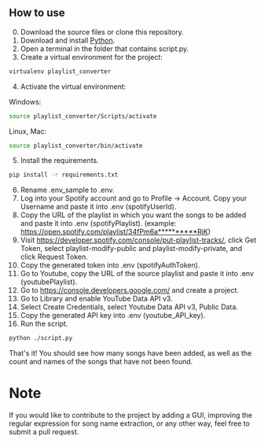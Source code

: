 ## How to use

0. Download the source files or clone this repository.
1. Download and install [Python](https://www.python.org/downloads/).
2. Open a terminal in the folder that contains script.py.
3. Create a virtual environment for the project:

```bash
virtualenv playlist_converter
```

4. Activate the virtual environment:

Windows:

```bash
source playlist_converter/Scripts/activate
```
Linux, Mac:

```bash
source playlist_converter/bin/activate
```

5. Install the requirements.

```bash
pip install -r requirements.txt
```

6. Rename .env_sample to .env.
7. Log into your Spotify account and go to Profile -> Account. Copy your Username and paste it into .env (spotifyUserId).
8. Copy the URL of the playlist in which you want the songs to be added and paste it into .env (spotifyPlaylist). (example: https://open.spotify.com/playlist/34fPm6a**********RjK)
9. Visit https://developer.spotify.com/console/put-playlist-tracks/, click Get Token, select playlist-modify-public and playlist-modify-private, and click Request Token.
10. Copy the generated token into .env (spotifyAuthToken).
11. Go to Youtube, copy the URL of the source playlist and paste it into .env (youtubePlaylist).
12. Go to https://console.developers.google.com/ and create a project.
13. Go to Library and enable YouTube Data API v3.
14. Select Create Credentials, select Youtube Data API v3, Public Data.
15. Copy the generated API key into .env (youtube_API_key).
16. Run the script.

```bash
python ./script.py
```

That's it! You should see how many songs have been added, as well as the count and names of the songs that have not been found.


# Note
If you would like to contribute to the project by adding a GUI, improving the regular expression for song name extraction, or any other way, feel free to submit a pull request.
